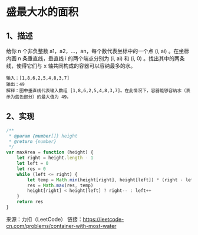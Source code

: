 # 盛最大水的面积

## 1、描述

给你 n 个非负整数 a1，a2，...，an，每个数代表坐标中的一个点 (i, ai) 。在坐标内画 n 条垂直线，垂直线 i 的两个端点分别为 (i, ai) 和 (i, 0) 。找出其中的两条线，使得它们与 x 轴共同构成的容器可以容纳最多的水。



```
输入：[1,8,6,2,5,4,8,3,7]
输出：49 
解释：图中垂直线代表输入数组 [1,8,6,2,5,4,8,3,7]。在此情况下，容器能够容纳水（表示为蓝色部分）的最大值为 49。
```



## 2、实现

```js
/**
 * @param {number[]} height
 * @return {number}
 */
var maxArea = function (height) {
    let right = height.length - 1
    let left = 0
    let res = 0
    while (left <= right) {
        let temp = Math.min(height[right], height[left]) * (right - left)
        res = Math.max(res, temp)
        height[right] < height[left] ? right-- : left++
    }
    return res
}
```



来源：力扣（LeetCode）
链接：https://leetcode-cn.com/problems/container-with-most-water